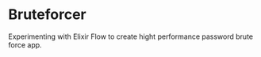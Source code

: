 # Bruteforcer

Experimenting with Elixir Flow to create hight performance password brute force app.



